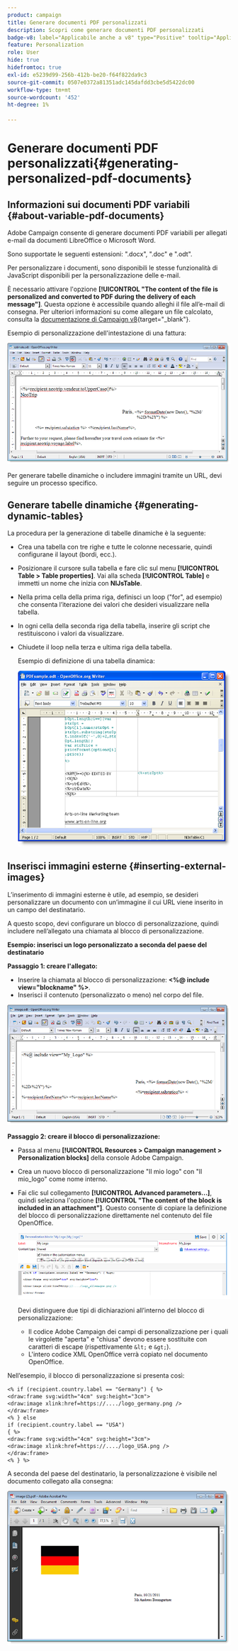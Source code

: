 ```yaml
---
product: campaign
title: Generare documenti PDF personalizzati
description: Scopri come generare documenti PDF personalizzati
badge-v8: label="Applicabile anche a v8" type="Positive" tooltip="Applicabile anche a Campaign v8"
feature: Personalization
role: User
hide: true
hidefromtoc: true
exl-id: e5239d99-256b-412b-be20-f64f822da9c3
source-git-commit: 0507e0372a81351adc145dafdd3cbe5d5422dc00
workflow-type: tm+mt
source-wordcount: '452'
ht-degree: 1%

---
```


# Generare documenti PDF personalizzati{#generating-personalized-pdf-documents}

## Informazioni sui documenti PDF variabili {#about-variable-pdf-documents}

Adobe Campaign consente di generare documenti PDF variabili per allegati e-mail da documenti LibreOffice o Microsoft Word.

Sono supportate le seguenti estensioni: &quot;.docx&quot;, &quot;.doc&quot; e &quot;.odt&quot;.

Per personalizzare i documenti, sono disponibili le stesse funzionalità di JavaScript disponibili per la personalizzazione delle e-mail.

È necessario attivare l&#39;opzione **[!UICONTROL "The content of the file is personalized and converted to PDF during the delivery of each message"]**. Questa opzione è accessibile quando alleghi il file all’e-mail di consegna. Per ulteriori informazioni su come allegare un file calcolato, consulta la [documentazione di Campaign v8](https://experienceleague.adobe.com/docs/campaign/campaign-v8/send/emails/attaching-files.html){target="_blank"}.

Esempio di personalizzazione dell&#39;intestazione di una fattura:

![](assets/s_ncs_pdf_simple.png)

Per generare tabelle dinamiche o includere immagini tramite un URL, devi seguire un processo specifico.

## Generare tabelle dinamiche {#generating-dynamic-tables}

La procedura per la generazione di tabelle dinamiche è la seguente:

* Crea una tabella con tre righe e tutte le colonne necessarie, quindi configurane il layout (bordi, ecc.).
* Posizionare il cursore sulla tabella e fare clic sul menu **[!UICONTROL Table > Table properties]**. Vai alla scheda **[!UICONTROL Table]** e immetti un nome che inizia con **NlJsTable**.
* Nella prima cella della prima riga, definisci un loop (&quot;for&quot;, ad esempio) che consenta l’iterazione dei valori che desideri visualizzare nella tabella.
* In ogni cella della seconda riga della tabella, inserire gli script che restituiscono i valori da visualizzare.
* Chiudete il loop nella terza e ultima riga della tabella.

  Esempio di definizione di una tabella dinamica:

  ![](assets/s_ncs_pdf_table.png)

## Inserisci immagini esterne {#inserting-external-images}

L’inserimento di immagini esterne è utile, ad esempio, se desideri personalizzare un documento con un’immagine il cui URL viene inserito in un campo del destinatario.

A questo scopo, devi configurare un blocco di personalizzazione, quindi includere nell’allegato una chiamata al blocco di personalizzazione.

**Esempio: inserisci un logo personalizzato a seconda del paese del destinatario**

**Passaggio 1: creare l&#39;allegato:**

* Inserire la chiamata al blocco di personalizzazione: **&lt;%@ include view=&quot;blockname&quot; %>**.
* Inserisci il contenuto (personalizzato o meno) nel corpo del file.

![](assets/s_ncs_open_office_blocdeperso.png)

**Passaggio 2: creare il blocco di personalizzazione:**

* Passa al menu **[!UICONTROL Resources > Campaign management > Personalization blocks]** della console Adobe Campaign.
* Crea un nuovo blocco di personalizzazione &quot;Il mio logo&quot; con &quot;Il mio_logo&quot; come nome interno.
* Fai clic sul collegamento **[!UICONTROL Advanced parameters...]**, quindi seleziona l&#39;opzione **[!UICONTROL "The content of the block is included in an attachment"]**. Questo consente di copiare la definizione del blocco di personalizzazione direttamente nel contenuto del file OpenOffice.

  ![](assets/s_ncs_pdf_bloc_option.png)

  Devi distinguere due tipi di dichiarazioni all’interno del blocco di personalizzazione:

   * Il codice Adobe Campaign dei campi di personalizzazione per i quali le virgolette &quot;aperta&quot; e &quot;chiusa&quot; devono essere sostituite con caratteri di escape (rispettivamente `&lt;` e `&gt;`).
   * L&#39;intero codice XML OpenOffice verrà copiato nel documento OpenOffice.

Nell’esempio, il blocco di personalizzazione si presenta così:

```
<% if (recipient.country.label == "Germany") { %>
<draw:frame svg:width="4cm" svg:height="3cm">
<draw:image xlink:href=https://..../logo_germany.png />
</draw:frame>
<% } else
if (recipient.country.label == "USA")
{ %>
<draw:frame svg:width="4cm" svg:height="3cm">
<draw:image xlink:href=https://..../logo_USA.png />
</draw:frame>
<% } %>
```

A seconda del paese del destinatario, la personalizzazione è visibile nel documento collegato alla consegna:

![](assets/s_ncs_pdf_result.png)
